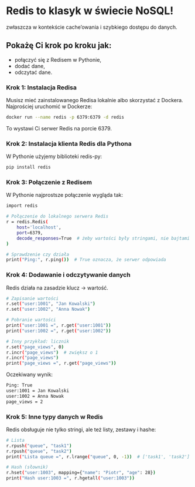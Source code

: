 # Redis to klasyk w świecie NoSQL!
 zwłaszcza w kontekście cache’owania i szybkiego dostępu do danych. 
 
## Pokażę Ci krok po kroku jak:
- połączyć się z Redisem w Pythonie, 
- dodać dane,
- odczytać dane.

### Krok 1: Instalacja Redisa
Musisz mieć zainstalowanego Redisa lokalnie albo skorzystać z Dockera.
Najprościej uruchomić w Dockerze:
```bash
docker run --name redis -p 6379:6379 -d redis
```
To wystawi Ci serwer Redis na porcie 6379.

###  Krok 2: Instalacja klienta Redis dla Pythona
W Pythonie użyjemy biblioteki redis-py:
```bash
pip install redis
```

### Krok 3: Połączenie z Redisem
W Pythonie najprostsze połączenie wygląda tak:
```bash
import redis

# Połączenie do lokalnego serwera Redis
r = redis.Redis(
    host='localhost',
    port=6379,
    decode_responses=True  # żeby wartości były stringami, nie bajtami
)

# Sprawdzenie czy działa
print("Ping:", r.ping())  # True oznacza, że serwer odpowiada
```

### Krok 4: Dodawanie i odczytywanie danych
Redis działa na zasadzie klucz → wartość.
```bash
# Zapisanie wartości
r.set("user:1001", "Jan Kowalski")
r.set("user:1002", "Anna Nowak")

# Pobranie wartości
print("user:1001 =", r.get("user:1001"))
print("user:1002 =", r.get("user:1002"))

# Inny przykład: licznik
r.set("page_views", 0)
r.incr("page_views")  # zwiększ o 1
r.incr("page_views")
print("page_views =", r.get("page_views"))
```

Oczekiwany wynik:
```bash
Ping: True
user:1001 = Jan Kowalski
user:1002 = Anna Nowak
page_views = 2
```

### Krok 5: Inne typy danych w Redis
Redis obsługuje nie tylko stringi, ale też listy, zestawy i hashe:
```bash
# Lista
r.rpush("queue", "task1")
r.rpush("queue", "task2")
print("Lista queue =", r.lrange("queue", 0, -1))  # ['task1', 'task2']

# Hash (słownik)
r.hset("user:1003", mapping={"name": "Piotr", "age": 28})
print("Hash user:1003 =", r.hgetall("user:1003"))
```